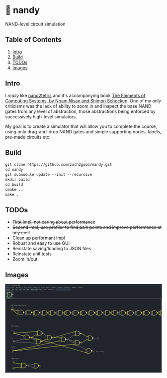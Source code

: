 # 🤖 nandy
NAND-level circuit simulation

## Table of Contents
1. [Intro](#Intro)
2. [Build](#Build)
3. [TODOs](#TODOs)
4. [Images](#Images)

## Intro
I _really_ like [nand2tetris](https://www.nand2tetris.org/) and it's accompanying book [The Elements of Computing Systems, by Noam Nisan and Shimon Schocken](https://www.amazon.com/Elements-Computing-Systems-Building-Principles/dp/0262640686/ref=ed_oe_p).
One of my only criticisms was the lack of ability to zoom in and inspect the base NAND gates from any level of abstraction, those abstractions being enforced by successively high-level simulators.

My goal is to create a simulator that will allow you to complete the course, using only drag-and-drop NAND gates and simple supporting nodes, labels, pre-made circuits etc.

## Build
```
git clone https://github.com/zach2good/nandy.git
cd nandy
git submodule update --init --recursive
mkdir build
cd build
cmake ..
make .
```

## TODOs
- ~~First impl, not caring about performance~~
- ~~Second impl, use profiler to find pain points and improve performance at any cost~~
- Clean up performant impl
- Robust and easy to use GUI
- Reinstate saving/loading to JSON files
- Reinstate unit tests
- Zoom in/out

## Images
![gui_1](img/gui_1.PNG)
